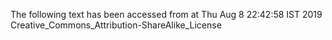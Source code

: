 The following text has been accessed from at Thu Aug 8 22:42:58 IST 2019
Creative_Commons_Attribution-ShareAlike_License
